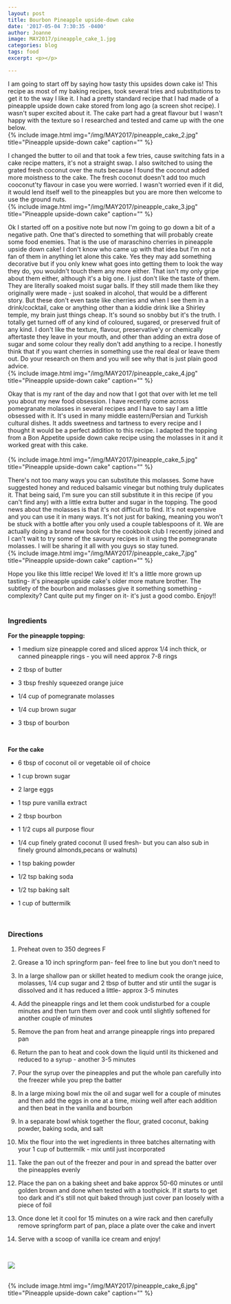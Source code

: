 ```yaml
---
layout: post
title: Bourbon Pineapple upside-down cake
date: '2017-05-04 7:30:35 -0400'
author: Joanne
image: MAY2017/pineapple_cake_1.jpg
categories: blog
tags: food
excerpt: <p></p>

---
```


I am going to start off by saying how tasty this upsides down cake is!  This recipe as most of my baking recipes, took several tries and substitutions to get it to the way I like it.  I had a pretty standard recipe that I had made of a pineapple upside down cake stored from long ago (a screen shot recipe). I wasn't super excited about it.  The cake part had a great flavour but I wasn't happy with the texture so I researched and tested and came up with the one below.
<br>
{% include image.html
            img="/img/MAY2017/pineapple_cake_2.jpg"
            title="Pineapple upside-down cake"
            caption="" %}

I changed the butter to oil and that took a few tries, cause switching fats in a cake recipe matters, it's not a straight swap. I also switched to using the grated fresh coconut over the nuts because I found the coconut added more moistness to the cake. The fresh coconut doesn't add too much cooconut'ty flavour in case you were worried.  I wasn't worried even if it did, it would lend itself well to the pineapples but you are more then welcome to use the ground nuts.
<br>
{% include image.html
            img="/img/MAY2017/pineapple_cake_3.jpg"
            title="Pineapple upside-down cake"
            caption="" %}

Ok I started off on a positive note but now I'm going to go down a bit of a negative path.  One that's directed to something that will probably create some food enemies. That is the use of maraschino cherries in pineapple upside down cake! I don't know who came up with that idea but I'm not a fan of them in anything let alone this cake.  Yes they may add something decorative but if you only knew what goes into getting them to look the way they do, you wouldn't touch them any more either. That isn't my only gripe about them either, although it's a big one. I just don't like the taste of them. They are literally soaked moist sugar balls. If they still made them like they originally were made - just soaked in alcohol, that would be a different story. But these don't even taste like cherries and when I see them in a drink/cocktail, cake or anything other than a kiddie drink like a Shirley temple, my brain just things cheap. It's sound so snobby but it's the truth.  I totally get turned off of any kind of coloured, sugared, or preserved fruit of any kind.  I don't like the texture, flavour, preservative'y or chemically aftertaste they leave in your mouth, and other than adding an extra dose of sugar and some colour they really don't add anything to a recipe. I honestly think that if you want cherries in something use the real deal or leave them out.  Do your research on them and you will see why that  is just plain good advice.
<br>
{% include image.html
            img="/img/MAY2017/pineapple_cake_4.jpg"
            title="Pineapple upside-down cake"
            caption="" %}

Okay that is my rant of the day and now that I got that over with let me tell you about my new food obsession. I have recently come across pomegranate molasses in several recipes and I have to say I am a little obsessed with it. It's used in many middle eastern/Persian and Turkish cultural dishes.  It adds sweetness and tartness to every recipe and I thought it would be a perfect addition to this recipe. I adapted the topping from a Bon Appetite upside down cake recipe using the molasses in it and it worked great with this cake.  
<br>
{% include image.html
            img="/img/MAY2017/pineapple_cake_5.jpg"
            title="Pineapple upside-down cake"
            caption="" %}

There's not too many ways you can substitute this molasses. Some have suggested honey and reduced balsamic vinegar but nothing truly duplicates it. That being said,  I'm sure you can still substitute it in this recipe (if you can't find any) with a little extra butter and sugar in the topping. The good news about the molasses is that it's not difficult to find.  It's not expensive and you can use it in many ways. It's not just for baking, meaning you won't be stuck with a bottle after you only used a couple tablespoons of it.  We are actually doing a brand new book for the cookbook club I recently joined and  I can't wait to try some of the savoury recipes in it using the pomegranate molasses. I will be sharing it all with you guys so stay tuned.
<br>
{% include image.html
            img="/img/MAY2017/pineapple_cake_7.jpg"
            title="Pineapple upside-down cake"
            caption="" %}

Hope you like this little recipe! We loved it! It's a little more grown up tasting- it's pineapple upside cake's older more mature brother. The subtlety of the bourbon and molasses give it something something - complexity?  Cant quite put my finger on it- it's just a good combo. Enjoy!!
<br>
<br>

### Ingredients

**For the pineapple topping:**

* 1 medium size pineapple cored and sliced approx 1/4 inch thick, or canned pineapple rings - you will need approx 7-8 rings

* 2 tbsp of butter

* 3 tbsp freshly squeezed orange juice

* 1/4 cup of pomegranate molasses

* 1/4 cup brown sugar

* 3 tbsp of bourbon
<br>

**For the cake**

* 6 tbsp of coconut oil or vegetable oil of choice

* 1 cup brown sugar

* 2 large eggs

* 1 tsp pure vanilla extract

* 2 tbsp bourbon

* 1 1/2 cups all purpose flour

* 1/4 cup finely grated coconut (I used fresh- but you can also sub in finely ground almonds,pecans or walnuts)

* 1 tsp baking powder

* 1/2 tsp baking soda

* 1/2 tsp baking salt

* 1 cup of buttermilk
<br>

### Directions

1. Preheat oven to 350 degrees F

1. Grease a 10 inch springform pan- feel free to line but you don't need to

1. In a large shallow pan or skillet heated to medium cook the orange juice, molasses, 1/4 cup sugar and 2 tbsp of butter and stir until the sugar is dissolved and it has reduced a little- approx 3-5 minutes

1. Add the pineapple rings and let them cook undisturbed for a couple minutes and then turn them over and cook until slightly softened for another couple of minutes

1. Remove the pan from heat and arrange pineapple rings into prepared pan  

1. Return the pan to heat and cook
down the liquid until its thickened and reduced to a syrup - another 3-5 minutes

1. Pour the syrup over the pineapples and put the whole pan carefully into the freezer while you prep the batter

1. In a large mixing bowl mix the oil and sugar well for a couple of minutes and then add the eggs in one at a time, mixing well after each addition and then beat in the vanilla and bourbon

1. In a separate bowl whisk together the flour, grated coconut, baking powder, baking soda, and salt

1. Mix the flour into the wet ingredients in three batches alternating with your 1 cup of buttermilk - mix until just incorporated

1. Take the pan out of the freezer and pour in and spread the batter over the pineapples evenly

1. Place the pan on a baking sheet and bake approx 50-60 minutes or until golden brown and done when tested with a toothpick. If it starts to get too dark and it's still not quit baked through just cover pan loosely with a piece of foil

1. Once done let it cool for 15 minutes on a wire rack and then carefully remove springform part of pan, place a plate over the cake and invert

1. Serve with a scoop of vanilla ice cream and enjoy!  
<br>


<p class="apple__news__logo"><a href="https://apple.news/TKVtoVhGUQSuiufA4bqI-gg"><img src="{{ basesite.url }}/img/apple_news.svg" /></a></p>


<br>
{% include image.html
            img="/img/MAY2017/pineapple_cake_6.jpg"
            title="Pineapple upside-down cake"
            caption="" %}
